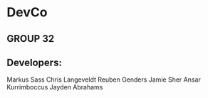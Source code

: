# DevCo


## GROUP 32

## Developers:

Markus Sass
Chris Langeveldt
Reuben Genders
Jamie Sher
Ansar Kurrimboccus
Jayden Abrahams